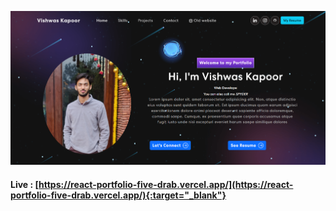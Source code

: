 ![thumbnail](./src/assets/img/home-page.png)

#### Live : [https://react-portfolio-five-drab.vercel.app/](https://react-portfolio-five-drab.vercel.app/){:target="_blank"}